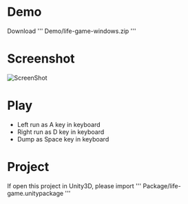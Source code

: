 ﻿﻿Demo
=======

Download ''' Demo/life-game-windows.zip '''

Screenshot
=======

![ScreenShot](https://raw.github.com/JoneWang/life-game/master/Screenshot/Game.jpg)

Play
=======

 - Left run as A key in keyboard
 - Right run as D key in keyboard
 - Dump as Space key in keyboard
 
Project
=======

If open this project in Unity3D, please import ''' Package/life-game.unitypackage '''
